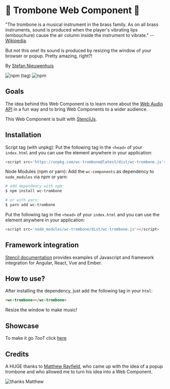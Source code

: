 # 🎺 Trombone Web Component 🎺
"The trombone is a musical instrument in the brass family. As on all brass instruments, sound is produced when the player's vibrating lips (embouchure) cause the air column inside the instrument to vibrate." -- [Wikipedia](https://en.wikipedia.org/wiki/Trombone).

But not this one! Its sound is produced by resizing the window of your browser or popup. Pretty amazing, right?!

By [Stefan Nieuwenhuis](https://twitter.com/stefannhs)

![npm (tag)](https://img.shields.io/npm/v/wc-trombone/latest?color=blue)
![npm](https://img.shields.io/npm/dt/wc-trombone)

## Goals
The idea behind this Web Component is to learn more about the [Web Audio API](https://developer.mozilla.org/en-US/docs/Web/API/Web_Audio_API) in a fun way and to bring Web Components to a wider audience. 

This Web Component is built with [StencilJs](https://stenciljs.com).

## Installation 
Script tag (with unpkg):
Put the following tag in the `<head>` of your `index.html` and you can use the element anywhere in your application:

```js
<script src='https://unpkg.com/wc-trombone@latest/dist/wc-trombone.js'></script>
```

Node Modules (npm or yarn):
Add the `wc-components` as dependency to `node_modules` via npm or yarn:

```bash
# add dependency with npm:
$ npm install wc-trombone

# or with yarn:
$ yarn add wc-trombone
```

Put the following tag in the `<head>` of your `index.html` and you can use the element anywhere in your application: 

```js
<script src='node_modules/wc-trombone/dist/wc-trombone.js'></script>
```

## Framework integration
[Stencil documentation](https://stenciljs.com/docs/overview) provides examples of Javascript and framework integration for Angular, React, Vue and Ember.

## How to use?
After installing the dependency, just add the following tag in your `html`:

```html
<wc-trombone></wc-trombone>
```

Resize the window to make music!

## Showcase
To make it go *TooT* click [here](https://stefannieuwenhuis.github.io/wc-trombone/)

## Credits
A HUGE thanks to [Matthew Rayfield](https://twitter.com/MatthewRayfield), who came up with the idea of a popup trombone and who allowed me to turn his idea into a Web Component.

![thanks Matthew](https://media.giphy.com/media/3oz8xIsloV7zOmt81G/giphy.gif) 
